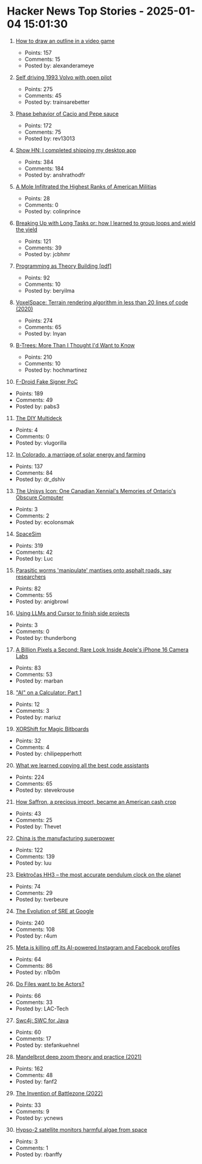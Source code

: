 # Hacker News Top Stories - 2025-01-04 15:01:30

1. [How to draw an outline in a video game](https://ameye.dev/notes/rendering-outlines/)
   - Points: 157
   - Comments: 15
   - Posted by: alexanderameye

2. [Self driving 1993 Volvo with open pilot](https://practicapp.com/carbagepilot-part1/)
   - Points: 275
   - Comments: 45
   - Posted by: trainsarebetter

3. [Phase behavior of Cacio and Pepe sauce](https://arxiv.org/abs/2501.00536)
   - Points: 172
   - Comments: 75
   - Posted by: rev13013

4. [Show HN: I completed shipping my desktop app](https://pimosa.app/)
   - Points: 384
   - Comments: 184
   - Posted by: anshrathodfr

5. [A Mole Infiltrated the Highest Ranks of American Militias](https://www.propublica.org/article/ap3-oath-keepers-militia-mole)
   - Points: 28
   - Comments: 0
   - Posted by: colinprince

6. [Breaking Up with Long Tasks or: how I learned to group loops and wield the yield](https://calendar.perfplanet.com/2024/breaking-up-with-long-tasks-or-how-i-learned-to-group-loops-and-wield-the-yield/)
   - Points: 121
   - Comments: 39
   - Posted by: jcbhmr

7. [Programming as Theory Building [pdf]](https://pages.cs.wisc.edu/~remzi/Naur.pdf)
   - Points: 92
   - Comments: 10
   - Posted by: beryilma

8. [VoxelSpace: Terrain rendering algorithm in less than 20 lines of code (2020)](https://github.com/s-macke/VoxelSpace)
   - Points: 274
   - Comments: 65
   - Posted by: lnyan

9. [B-Trees: More Than I Thought I'd Want to Know](https://benjamincongdon.me/blog/2021/08/17/B-Trees-More-Than-I-Thought-Id-Want-to-Know/)
   - Points: 210
   - Comments: 10
   - Posted by: hochmartinez

10. [F-Droid Fake Signer PoC](https://github.com/obfusk/fdroid-fakesigner-poc)
   - Points: 189
   - Comments: 49
   - Posted by: pabs3

11. [The DIY Multideck](https://diymultideck.mauri.app/manual/)
   - Points: 4
   - Comments: 0
   - Posted by: vlugorilla

12. [In Colorado, a marriage of solar energy and farming](https://www.ksjd.org/2024-12-31/in-colorado-a-marriage-of-solar-energy-and-farming-provides-a-model-for-a-more-sustainable-future)
   - Points: 137
   - Comments: 84
   - Posted by: dr_dshiv

13. [The Unisys Icon: One Canadian Xennial's Memories of Ontario's Obscure Computer](https://postgamecontent.com/post/771726085147803648/the-unisys-icon-one-canadian-xennials-memories)
   - Points: 3
   - Comments: 2
   - Posted by: ecolonsmak

14. [SpaceSim](https://pavelsevecek.github.io/)
   - Points: 319
   - Comments: 42
   - Posted by: Luc

15. [Parasitic worms 'manipulate' mantises onto asphalt roads, say researchers](https://mainichi.jp/english/articles/20241115/p2a/00m/0sc/009000c)
   - Points: 82
   - Comments: 55
   - Posted by: anigbrowl

16. [Using LLMs and Cursor to finish side projects](https://zohaib.me/using-llms-and-cursor-for-finishing-projects-productivity/)
   - Points: 3
   - Comments: 0
   - Posted by: thunderbong

17. [A Billion Pixels a Second: Rare Look Inside Apple's iPhone 16 Camera Labs](https://www.cnet.com/tech/mobile/a-billion-pixels-a-second-i-got-a-rare-look-inside-apples-secret-iphone-16-camera-labs/)
   - Points: 83
   - Comments: 53
   - Posted by: marban

18. ["AI" on a Calculator: Part 1](https://z80.me/blog/calculator-ai-part-1/)
   - Points: 12
   - Comments: 3
   - Posted by: mariuz

19. [XORShift for Magic Bitboards](https://www.strydr.net/articles/devlog-0x1)
   - Points: 32
   - Comments: 4
   - Posted by: chilipepperhott

20. [What we learned copying all the best code assistants](https://blog.val.town/blog/fast-follow/)
   - Points: 224
   - Comments: 65
   - Posted by: stevekrouse

21. [How Saffron, a precious import, became an American cash crop](https://www.nytimes.com/2025/01/02/dining/saffron-farming-crop.html)
   - Points: 43
   - Comments: 25
   - Posted by: Thevet

22. [China is the manufacturing superpower](https://cepr.org/voxeu/columns/china-worlds-sole-manufacturing-superpower-line-sketch-rise)
   - Points: 122
   - Comments: 139
   - Posted by: luu

23. [Elektročas HH3 – the most accurate pendulum clock on the planet](https://dvaluch.web.cern.ch/hh3/)
   - Points: 74
   - Comments: 29
   - Posted by: tverbeure

24. [The Evolution of SRE at Google](https://www.usenix.org/publications/loginonline/evolution-sre-google)
   - Points: 240
   - Comments: 108
   - Posted by: r4um

25. [Meta is killing off its AI-powered Instagram and Facebook profiles](https://www.theguardian.com/technology/2025/jan/03/meta-ai-powered-instagram-facebook-profiles)
   - Points: 64
   - Comments: 86
   - Posted by: n1b0m

26. [Do Files want to be Actors?](https://lewiscampbell.tech/blog/250104.html)
   - Points: 66
   - Comments: 33
   - Posted by: LAC-Tech

27. [Swc4j: SWC for Java](https://github.com/caoccao/swc4j)
   - Points: 60
   - Comments: 17
   - Posted by: stefankuehnel

28. [Mandelbrot deep zoom theory and practice (2021)](https://mathr.co.uk/blog/2021-05-14_deep_zoom_theory_and_practice.html)
   - Points: 162
   - Comments: 48
   - Posted by: fanf2

29. [The Invention of Battlezone (2022)](https://spectrum.ieee.org/battlezone)
   - Points: 33
   - Comments: 9
   - Posted by: ycnews

30. [Hypso-2 satellite monitors harmful algae from space](https://phys.org/news/2025-01-hypso-satellite-algae-space.html)
   - Points: 3
   - Comments: 1
   - Posted by: rbanffy

